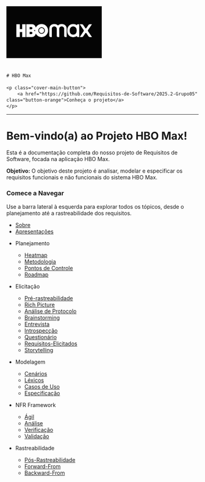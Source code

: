 <div class="cover-main">
    <img src="img/HBO Max logo.jpg" alt="HBO Max Logo" style="max-width: 250px; margin-bottom: 20px;">

    # HBO Max

    <p class="cover-main-button">
        <a href="https://github.com/Requisitos-de-Software/2025.2-Grupo05" class="button-orange">Conheça o projeto</a>
    </p>
</div>

---

# Bem-vindo(a) ao Projeto HBO Max!

Esta é a documentação completa do nosso projeto de Requisitos de Software, focada na aplicação HBO Max.

**Objetivo:** O objetivo deste projeto é analisar, modelar e especificar os requisitos funcionais e não funcionais do sistema HBO Max.

### Comece a Navegar

Use a barra lateral à esquerda para explorar todos os tópicos, desde o planejamento até a rastreabilidade dos requisitos.

* [Sobre](README.md)
* [Apresentações](Apresentacoes.md)

- Planejamento
  * [Heatmap](Planejamento/Heatmap.md)
  * [Metodologia](Planejamento/Metodologia.md)
  * [Pontos de Controle](Planejamento/PontosDeControle.md)
  * [Roadmap](Planejamento/Roadmap.md)

- Elicitação
  * [Pré-rastreabilidade](Elicitacao/Pre-Rastreabilidade.md)
  * [Rich Picture](Elicitacao/Rich-Picture.md)
  * [Análise de Protocolo](Elicitacao/Analise-de-Protocolo.md)
  * [Brainstorming](Elicitacao/Brainstorming.md)
  * [Entrevista](Elicitacao/Entrevista.md)
  * [Introspecção](Elicitacao/Introspeccao.md)
  * [Questionário](Elicitacao/Questionario.md)
  * [Requisitos-Elicitados](Elicitacao/Requisitos-Elicitados.md)
  * [Storytelling](Elicitacao/Storytelling.md)

- Modelagem
  * [Cenários](Modelagem/Cenarios.md)
  * [Léxicos](Modelagem/Lexicos.md)
  * [Casos de Uso](Modelagem/Casos-de-Uso.md)
  * [Especificação](Modelagem/Especificacao.md)

- NFR Framework
  * [Ágil](NFR/Agil.md)
  * [Análise](NFR/Analise.md)
  * [Verificação](NFR/Verificacao.md)
  * [Validação](NFR/Validacao.md)

- Rastreabilidade
  * [Pós-Rastreabilidade](Rastreabilidade/Pos-Rastreabilidade.md)
  * [Forward-From](Rastreabilidade/Forward-From.md)
  * [Backward-From](Rastreabilidade/Backward-From.md)
